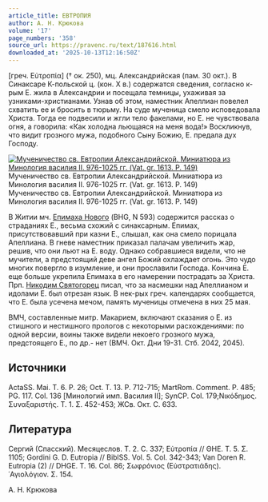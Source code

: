 ```yaml
---
article_title: ЕВТРОПИЯ
author: А. Н. Крюкова
volume: '17'
page_numbers: '358'
source_url: https://pravenc.ru/text/187616.html
downloaded_at: '2025-10-13T12:16:50Z'
---
```


[греч. Εὐτροπία] († ок. 250), мц. Александрийская (пам. 30 окт.). В Синаксаре К-польской ц. (кон. X в.) содержатся сведения, согласно к-рым Е. жила в Александрии и посещала темницы, ухаживая за узниками-христианами. Узнав об этом, наместник Апеллиан повелел схватить ее и бросить в тюрьму. На суде мученица смело исповедовала Христа. Тогда ее подвесили и жгли тело факелами, но Е. не чувствовала огня, а говорила: «Как холодна льющаяся на меня вода!» Воскликнув, что видит грозного мужа, подобного Сыну Божию, Е. предала дух Господу.

[![Мученичество св. Евтропии Александрийской. Миниатюра из Минология василия II. 976-1025 гг. (Vat. gr. 1613. P. 149)](https://pravenc.ru/data/725/492/1234/i200.jpg "Кликните для увеличения картинки")](https://pravenc.ru/data/725/492/1234/i400.jpg)Мученичество св. Евтропии Александрийской. Миниатюра из Минология василия II. 976-1025 гг. (Vat. gr. 1613. P. 149)  
Мученичество св. Евтропии Александрийской. Миниатюра из Минология василия II. 976-1025 гг. (Vat. gr. 1613. P. 149)

В Житии мч. [Епимаха Нового](<https://pravenc.ru/text/Епимаха Нового.html>) (BHG, N 593) содержится рассказ о страданиях Е., весьма схожий с синаксарным. Епимах, присутствовавший при казни Е., слышал, как она смело порицала Апеллиана. В гневе наместник приказал палачам увеличить жар, решив, что они льют на Е. воду. Однако собравшиеся видели, что не мучители, а предстоящий деве ангел Божий охлаждает огонь. Это чудо многих повергло в изумление, и они прославили Господа. Кончина Е. еще больше укрепила Епимаха в его намерении пострадать за Христа. Прп. [Никодим Святогорец](<https://pravenc.ru/text/Никодим Святогорец.html>) писал, что за насмешки над Апеллианом и идолами Е. был отрезан язык. В нек-рых греч. календарях сообщается, что Е. была усечена мечом, память мученицы отмечена в них 25 мая.

ВМЧ, составленные митр. Макарием, включают сказания о Е. из стишного и нестишного прологов с некоторыми расхождениями: по одной версии, воины также видели некоего грозного мужа, предстоящего Е., по др.- нет (ВМЧ. Окт. Дни 19-31. Стб. 2042, 2045).

## Источники

ActaSS. Mai. T. 6. P. 26; Oct. T. 13. P. 712-715; MartRom. Comment. P. 485; PG. 117. Col. 136 [Минологий имп. Василия II]; SynCP. Col. 179;Νικόδημος. Συναξαριστής. Τ. 1. Σ. 452-453; ЖСв. Окт. С. 633.

## Литература

Сергий (Спасский). Месяцеслов. Т. 2. С. 337; Εὐτροπία // ΘΗΕ. Τ. 5. Σ. 1105; Gordini G. D. Eutropia // BiblSS. Vol. 5. Col. 342-343; Van Doren R. Eutropia (2) // DHGE. T. 16. Col. 86; Σωφρόνιος (Εὐστρατιάδης). ῾Αγιολόγιον. Σ. 154.

А. Н. Крюкова
